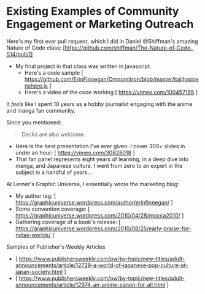# Existing Examples of Community Engagement or Marketing Outreach

Here's my first ever pull request, which I did in Daniel @Shiffman's amazing Nature of Code class: [https://github.com/shiffman/The-Nature-of-Code-S14/pull/1] 
 - My final project in that class was written in javascript.
    - Here's a code sample [ https://github.com/ErinFinnegan/Omnomitron/blob/master/itallhappenshere.js ]
    - Here's a video of the code working [ https://vimeo.com/100457165 ]


It _feels_ like I spent 10 years as a hobby journalist engaging with the anime and manga fan community.

Since you mentioned:
> Decks are also welcome.
 - Here is the best presentation I've ever given.  I cover 300+ slides in under an hour: [ https://vimeo.com/30828018 ]
 - That fan panel represents eight years of learning, in a deep dive into manga, and Japanese culture. I went from zero to an expert in the subject in a handful of years...

At Lerner's Graphic Universe, I essentially wrote the marketing blog:
-  My author tag: [ https://graphicuniverse.wordpress.com/author/erinfinnegan/ ]
- Some convention coverage: [ https://graphicuniverse.wordpress.com/2010/04/28/mocca2010/ ]
- Gathering coverage of a book's release: [ https://graphicuniverse.wordpress.com/2010/08/25/early-praise-for-nolas-worlds/ ]

Samples of Publisher's Weekly Articles
 -  [ https://www.publishersweekly.com/pw/by-topic/new-titles/adult-announcements/article/12729-a-world-of-japanese-pop-culture-at-japan-society.html ]
-  [ https://www.publishersweekly.com/pw/by-topic/new-titles/adult-announcements/article/12974-an-anime-canon-for-all.html ]


